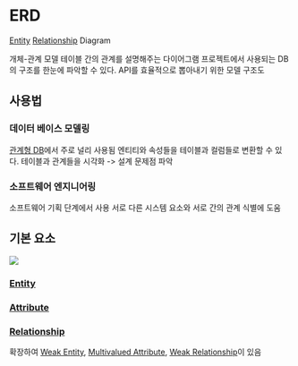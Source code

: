 # ERD
[Entity](CS/DB/Entity.md) [Relationship](Relationship.md) Diagram

개체-관계 모델
테이블 간의 관계를 설명해주는 다이어그램
프로젝트에서 사용되는 DB의 구조를 한눈에 파악할 수 있다.
API를 효율적으로 뽑아내기 위한 모델 구조도

## 사용법
### 데이터 베이스 모델링
[관계형 DB](RDB.md)에서 주로 널리 사용됨
엔티티와 속성들을 테이블과 컬럼들로 변환할 수 있다.
테이블과 관계들을 시각화 -> 설계 문제점 파악

### 소프트웨어 엔지니어링
소프트웨어 기획 단계에서 사용
서로 다른 시스템 요소와 서로 간의 관계 식별에 도움

## 기본 요소

![](https://i.imgur.com/7GSOJuT.png)

### [Entity](CS/DB/Entity.md)
### [Attribute](Attribute.md)
### [Relationship](Relationship.md)

확장하여 [Weak Entity](Weak_Entity.md), [Multivalued Attribute](Multivalued_Attribute.md), [Weak Relationship](Weak_Relationship)이 있음